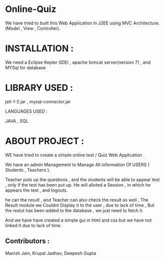 # Online-Quiz
We have tried to built this Web Application in J2EE using MVC Architecture.(Model , View , Controller).

# INSTALLATION :

We need a Eclipse Kepler (IDE) ,  apache tomcat server(version 7) , and MYSql for database 


# LIBRARY USED :

jstl-1-2.jar , mysql-connector.jar

LANGUAGES USED :

JAVA , SQL


# ABOUT PROJECT :

WE have tried to create a simple online test / Quiz Web Application .

We have an admin Management to Manage All information Of USERS ( Students , Teachers ).

Teacher puts up  the questions , and the students will be able to appear test , only if the test has been put up.
 He will alloted a Session , in which he appears the test , and logouts.
 
 he can the result , and Teacher can also check the result as well ,
 The Result module we Couldnt Display it to the user , due to lack of time , But the reslut has been added to the database , we just need to fetch it.
 
 And we have have created a simple gui in html and css but we have not linked it due to lack of time.
 
 ## Contributors :
 Manish Jain,
 Krupal Jadhav,
 Deepesh Gupta
